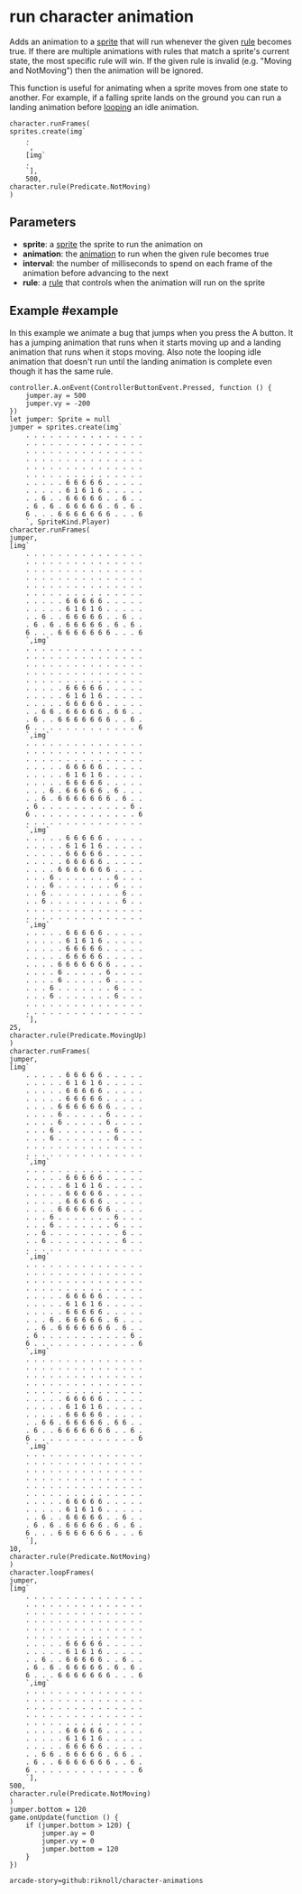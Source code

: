 # run character animation

Adds an animation to a [sprite](/types/sprite) that will run whenever the given [rule](./rule) becomes true.
If there are multiple animations with rules that match a sprite's current state, the most specific rule will win.
If the given rule is invalid (e.g. "Moving and NotMoving") then the animation will be ignored.

This function is useful for animating when a sprite moves from one state to another.
For example, if a falling sprite lands on the ground you can run a landing animation before [looping](./loop-character-animation) an idle animation.

```sig
character.runFrames(
sprites.create(img`
    .
    `,
    [img`
    .
    `],
    500,
character.rule(Predicate.NotMoving)
)
```

## Parameters

* **sprite**: a [sprite](/types/sprite) the sprite to run the animation on
* **animation**: the [animation]() to run when the given rule becomes true
* **interval**: the number of milliseconds to spend on each frame of the animation before advancing to the next
* **rule**: a [rule](./rule) that controls when the animation will run on the sprite

## Example #example

In this example we animate a bug that jumps when you press the A button.
It has a jumping animation that runs when it starts moving up and a landing animation that runs when it stops moving.
Also note the looping idle animation that doesn't run until the landing animation is complete even though it has the same rule.

```blocks
controller.A.onEvent(ControllerButtonEvent.Pressed, function () {
    jumper.ay = 500
    jumper.vy = -200
})
let jumper: Sprite = null
jumper = sprites.create(img`
    . . . . . . . . . . . . . . .
    . . . . . . . . . . . . . . .
    . . . . . . . . . . . . . . .
    . . . . . . . . . . . . . . .
    . . . . . . . . . . . . . . .
    . . . . . . . . . . . . . . .
    . . . . . 6 6 6 6 6 . . . . .
    . . . . . 6 1 6 1 6 . . . . .
    . . 6 . . 6 6 6 6 6 . . 6 . .
    . 6 . 6 . 6 6 6 6 6 . 6 . 6 .
    6 . . . 6 6 6 6 6 6 6 . . . 6
    `, SpriteKind.Player)
character.runFrames(
jumper,
[img`
    . . . . . . . . . . . . . . .
    . . . . . . . . . . . . . . .
    . . . . . . . . . . . . . . .
    . . . . . . . . . . . . . . .
    . . . . . . . . . . . . . . .
    . . . . . . . . . . . . . . .
    . . . . . 6 6 6 6 6 . . . . .
    . . . . . 6 1 6 1 6 . . . . .
    . . 6 . . 6 6 6 6 6 . . 6 . .
    . 6 . 6 . 6 6 6 6 6 . 6 . 6 .
    6 . . . 6 6 6 6 6 6 6 . . . 6
    `,img`
    . . . . . . . . . . . . . . .
    . . . . . . . . . . . . . . .
    . . . . . . . . . . . . . . .
    . . . . . . . . . . . . . . .
    . . . . . . . . . . . . . . .
    . . . . . 6 6 6 6 6 . . . . .
    . . . . . 6 1 6 1 6 . . . . .
    . . . . . 6 6 6 6 6 . . . . .
    . . 6 6 . 6 6 6 6 6 . 6 6 . .
    . 6 . . 6 6 6 6 6 6 6 . . 6 .
    6 . . . . . . . . . . . . . 6
    `,img`
    . . . . . . . . . . . . . . .
    . . . . . . . . . . . . . . .
    . . . . . . . . . . . . . . .
    . . . . . 6 6 6 6 6 . . . . .
    . . . . . 6 1 6 1 6 . . . . .
    . . . . . 6 6 6 6 6 . . . . .
    . . . 6 . 6 6 6 6 6 . 6 . . .
    . . 6 . 6 6 6 6 6 6 6 . 6 . .
    . 6 . . . . . . . . . . . 6 .
    6 . . . . . . . . . . . . . 6
    . . . . . . . . . . . . . . .
    `,img`
    . . . . . 6 6 6 6 6 . . . . .
    . . . . . 6 1 6 1 6 . . . . .
    . . . . . 6 6 6 6 6 . . . . .
    . . . . . 6 6 6 6 6 . . . . .
    . . . . 6 6 6 6 6 6 6 . . . .
    . . . 6 . . . . . . . 6 . . .
    . . . 6 . . . . . . . 6 . . .
    . . 6 . . . . . . . . . 6 . .
    . . 6 . . . . . . . . . 6 . .
    . . . . . . . . . . . . . . .
    . . . . . . . . . . . . . . .
    `,img`
    . . . . . 6 6 6 6 6 . . . . .
    . . . . . 6 1 6 1 6 . . . . .
    . . . . . 6 6 6 6 6 . . . . .
    . . . . . 6 6 6 6 6 . . . . .
    . . . . 6 6 6 6 6 6 6 . . . .
    . . . . 6 . . . . . 6 . . . .
    . . . . 6 . . . . . 6 . . . .
    . . . 6 . . . . . . . 6 . . .
    . . . 6 . . . . . . . 6 . . .
    . . . . . . . . . . . . . . .
    . . . . . . . . . . . . . . .
    `],
25,
character.rule(Predicate.MovingUp)
)
character.runFrames(
jumper,
[img`
    . . . . . 6 6 6 6 6 . . . . .
    . . . . . 6 1 6 1 6 . . . . .
    . . . . . 6 6 6 6 6 . . . . .
    . . . . . 6 6 6 6 6 . . . . .
    . . . . 6 6 6 6 6 6 6 . . . .
    . . . . 6 . . . . . 6 . . . .
    . . . . 6 . . . . . 6 . . . .
    . . . 6 . . . . . . . 6 . . .
    . . . 6 . . . . . . . 6 . . .
    . . . . . . . . . . . . . . .
    . . . . . . . . . . . . . . .
    `,img`
    . . . . . . . . . . . . . . .
    . . . . . 6 6 6 6 6 . . . . .
    . . . . . 6 1 6 1 6 . . . . .
    . . . . . 6 6 6 6 6 . . . . .
    . . . . . 6 6 6 6 6 . . . . .
    . . . . 6 6 6 6 6 6 6 . . . .
    . . . 6 . . . . . . . 6 . . .
    . . . 6 . . . . . . . 6 . . .
    . . 6 . . . . . . . . . 6 . .
    . . 6 . . . . . . . . . 6 . .
    . . . . . . . . . . . . . . .
    `,img`
    . . . . . . . . . . . . . . .
    . . . . . . . . . . . . . . .
    . . . . . . . . . . . . . . .
    . . . . . . . . . . . . . . .
    . . . . . 6 6 6 6 6 . . . . .
    . . . . . 6 1 6 1 6 . . . . .
    . . . . . 6 6 6 6 6 . . . . .
    . . . 6 . 6 6 6 6 6 . 6 . . .
    . . 6 . 6 6 6 6 6 6 6 . 6 . .
    . 6 . . . . . . . . . . . 6 .
    6 . . . . . . . . . . . . . 6
    `,img`
    . . . . . . . . . . . . . . .
    . . . . . . . . . . . . . . .
    . . . . . . . . . . . . . . .
    . . . . . . . . . . . . . . .
    . . . . . . . . . . . . . . .
    . . . . . 6 6 6 6 6 . . . . .
    . . . . . 6 1 6 1 6 . . . . .
    . . . . . 6 6 6 6 6 . . . . .
    . . 6 6 . 6 6 6 6 6 . 6 6 . .
    . 6 . . 6 6 6 6 6 6 6 . . 6 .
    6 . . . . . . . . . . . . . 6
    `,img`
    . . . . . . . . . . . . . . .
    . . . . . . . . . . . . . . .
    . . . . . . . . . . . . . . .
    . . . . . . . . . . . . . . .
    . . . . . . . . . . . . . . .
    . . . . . . . . . . . . . . .
    . . . . . 6 6 6 6 6 . . . . .
    . . . . . 6 1 6 1 6 . . . . .
    . . 6 . . 6 6 6 6 6 . . 6 . .
    . 6 . 6 . 6 6 6 6 6 . 6 . 6 .
    6 . . . 6 6 6 6 6 6 6 . . . 6
    `],
10,
character.rule(Predicate.NotMoving)
)
character.loopFrames(
jumper,
[img`
    . . . . . . . . . . . . . . .
    . . . . . . . . . . . . . . .
    . . . . . . . . . . . . . . .
    . . . . . . . . . . . . . . .
    . . . . . . . . . . . . . . .
    . . . . . . . . . . . . . . .
    . . . . . 6 6 6 6 6 . . . . .
    . . . . . 6 1 6 1 6 . . . . .
    . . 6 . . 6 6 6 6 6 . . 6 . .
    . 6 . 6 . 6 6 6 6 6 . 6 . 6 .
    6 . . . 6 6 6 6 6 6 6 . . . 6
    `,img`
    . . . . . . . . . . . . . . .
    . . . . . . . . . . . . . . .
    . . . . . . . . . . . . . . .
    . . . . . . . . . . . . . . .
    . . . . . . . . . . . . . . .
    . . . . . 6 6 6 6 6 . . . . .
    . . . . . 6 1 6 1 6 . . . . .
    . . . . . 6 6 6 6 6 . . . . .
    . . 6 6 . 6 6 6 6 6 . 6 6 . .
    . 6 . . 6 6 6 6 6 6 6 . . 6 .
    6 . . . . . . . . . . . . . 6
    `],
500,
character.rule(Predicate.NotMoving)
)
jumper.bottom = 120
game.onUpdate(function () {
    if (jumper.bottom > 120) {
        jumper.ay = 0
        jumper.vy = 0
        jumper.bottom = 120
    }
})

```

```package
arcade-story=github:riknoll/character-animations
```